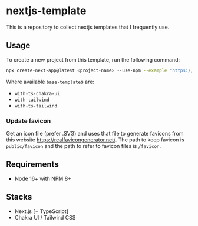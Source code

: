 # nextjs-template

This is a repository to collect nextjs templates that I frequently use.

## Usage

To create a new project from this template, run the following command:

```sh
npx create-next-app@latest <project-name> --use-npm --example "https://github.com/bluenex/nextjs-template/tree/main/<base-template>"
```

Where available `base-template`s are:

- `with-ts-chakra-ui`
- `with-tailwind`
- `with-ts-tailwind`

### Update favicon

Get an icon file (prefer .SVG) and uses that file to generate favicons from this website https://realfavicongenerator.net/. The path to keep favicon is `public/favicon` and the path to refer to favicon files is `/favicon`.

## Requirements

- Node 16+ with NPM 8+

## Stacks

- Next.js [+ TypeScript]
- Chakra UI / Tailwind CSS
